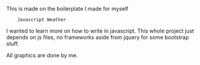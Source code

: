  This is made on the boilerplate I made for myself 


 		Javascript Weather 


 I wanted to learn more on how to write in javascript. This whole project just depends on js files, no frameworks aside from jquery for some bootstrap stuff.



 All graphics are done by me. 

 